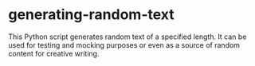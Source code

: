 # generating-random-text

This Python script generates random text of a specified length. It can be used for testing and mocking purposes or even as a source of random content for creative writing.

